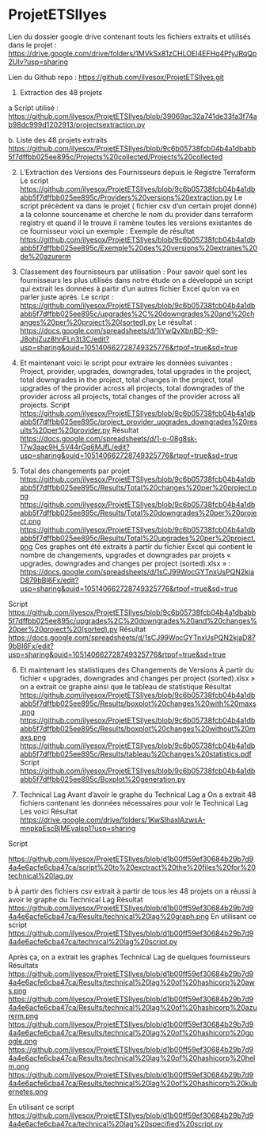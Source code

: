 # ProjetETSIlyes
Lien du dossier google drive contenant touts les fichiers extraits et utilisés dans le projet :
https://drive.google.com/drive/folders/1MVkSx81zCHLOEI4EFHq4PfyJRqQp2UIv?usp=sharing

Lien du Github repo : 
https://github.com/ilyesox/ProjetETSIlyes.git


1.	Extraction des 48 projets 

a	Script utilisé :
https://github.com/ilyesox/ProjetETSIlyes/blob/39069ac32a741de33fa3f74ab98dc999d1202913/projectsextraction.py

b.	Liste des 48 projets extraits 
https://github.com/ilyesox/ProjetETSIlyes/blob/9c6b05738fcb04b4a1dbabb5f7dffbb025ee895c/Projects%20collected/Projects%20collected

2.	L’Extraction des Versions des Fournisseurs depuis le Registre Terraform
Le script 
https://github.com/ilyesox/ProjetETSIlyes/blob/9c6b05738fcb04b4a1dbabb5f7dffbb025ee895c/Providers%20versions%20extraction.py
Le script précèdent va dans le projet ( fichier csv d’un certain projet donné) a la colonne sourcename et cherche le nom du provider dans terraform registry et quand il le trouve il ramène toutes les versions existantes de ce fournisseur voici un exemple : 
Exemple de résultat 
https://github.com/ilyesox/ProjetETSIlyes/blob/9c6b05738fcb04b4a1dbabb5f7dffbb025ee895c/Exemple%20des%20versions%20extraites%20de%20azurerm

3.	Classement des fournisseurs par utilisation :
Pour savoir quel sont les fournisseurs les plus utilisés dans notre étude on a développé un script qui extrait les données à partir d’un autres fichier Excel qu’on va en parler juste après.
Le script :
https://github.com/ilyesox/ProjetETSIlyes/blob/9c6b05738fcb04b4a1dbabb5f7dffbb025ee895c/upgrades%2C%20downgrades%20and%20changes%20per%20project%20(sorted).py
Le résultat :
 https://docs.google.com/spreadsheets/d/1iYwQvXbnBD-K9-J8ohjZuz8hnFLn3t3C/edit?usp=sharing&ouid=105140662728749325776&rtpof=true&sd=true

4.	Et maintenant voici le script pour extraire les données suivantes :
Project,	provider, upgrades, downgrades, total upgrades in the project, total downgrades in the project, total changes in the project, total upgrades of the provider across all projects, total downgrades of the provider across all projects, total changes of the provider across all projects.
Script 
https://github.com/ilyesox/ProjetETSIlyes/blob/9c6b05738fcb04b4a1dbabb5f7dffbb025ee895c/project_provider_upgrades_downgrades%20results%20per%20provider.py
Résultat
https://docs.google.com/spreadsheets/d/1-o-08g8sk-17w3aac9H_5V44rGq6MJfL/edit?usp=sharing&ouid=105140662728749325776&rtpof=true&sd=true

5.	Total des changements par projet
https://github.com/ilyesox/ProjetETSIlyes/blob/9c6b05738fcb04b4a1dbabb5f7dffbb025ee895c/Results/Total%20changes%20per%20project.png
https://github.com/ilyesox/ProjetETSIlyes/blob/9c6b05738fcb04b4a1dbabb5f7dffbb025ee895c/Results/Total%20downgrades%20per%20project.png
https://github.com/ilyesox/ProjetETSIlyes/blob/9c6b05738fcb04b4a1dbabb5f7dffbb025ee895c/Results/Total%20upgrades%20per%20project.png
Ces graphes ont été extraits à partir du fichier Excel qui contient le nombre de changements, upgrades et downgrades par projets « upgrades, downgrades and changes per project (sorted).xlsx » : 
https://docs.google.com/spreadsheets/d/1sCJ99WocGYTnxUsPQN2kjaD879bBI6Fx/edit?usp=sharing&ouid=105140662728749325776&rtpof=true&sd=true

Script 
https://github.com/ilyesox/ProjetETSIlyes/blob/9c6b05738fcb04b4a1dbabb5f7dffbb025ee895c/upgrades%2C%20downgrades%20and%20changes%20per%20project%20(sorted).py
Résultat
https://docs.google.com/spreadsheets/d/1sCJ99WocGYTnxUsPQN2kjaD879bBI6Fx/edit?usp=sharing&ouid=105140662728749325776&rtpof=true&sd=true

6.	Et maintenant les statistiques des Changements de Versions
À partir du fichier « upgrades, downgrades and changes per project (sorted).xlsx » on a extrait ce graphe ainsi que le tableau de statistique
Résultat
https://github.com/ilyesox/ProjetETSIlyes/blob/9c6b05738fcb04b4a1dbabb5f7dffbb025ee895c/Results/boxplot%20changes%20with%20maxs.png
https://github.com/ilyesox/ProjetETSIlyes/blob/9c6b05738fcb04b4a1dbabb5f7dffbb025ee895c/Results/boxplot%20changes%20without%20maxs.png
https://github.com/ilyesox/ProjetETSIlyes/blob/9c6b05738fcb04b4a1dbabb5f7dffbb025ee895c/Results/tableau%20changes%20statistics.pdf
Script 
https://github.com/ilyesox/ProjetETSIlyes/blob/9c6b05738fcb04b4a1dbabb5f7dffbb025ee895c/Boxplot%20generation.py


7.	Technical Lag 
Avant d’avoir le graphe du Technical Lag 
a	On a extrait 48 fichiers contenant les données nécessaires pour voir le Technical Lag
Les voici
Résultat
https://drive.google.com/drive/folders/1KwSIhaxlAzwsA-mnpkpEscBjMEyaIsp1?usp=sharing

Script 

https://github.com/ilyesox/ProjetETSIlyes/blob/d1b00ff59ef30684b29b7d94a4e6acfe6cba47ca/script%20to%20exctract%20the%20files%20for%20technical%20lag.py

b	À partir des fichiers csv extrait à partir de tous les 48 projets on a réussi à avoir le graphe du Technical Lag 
Résultat 
https://github.com/ilyesox/ProjetETSIlyes/blob/d1b00ff59ef30684b29b7d94a4e6acfe6cba47ca/Results/technical%20lag%20graph.png
En utilisant ce script 
https://github.com/ilyesox/ProjetETSIlyes/blob/d1b00ff59ef30684b29b7d94a4e6acfe6cba47ca/technical%20lag%20script.py

Après ça, on a extrait les graphes Technical Lag de quelques fournisseurs 
Résultats 
https://github.com/ilyesox/ProjetETSIlyes/blob/d1b00ff59ef30684b29b7d94a4e6acfe6cba47ca/Results/technical%20lag%20of%20hashicorp%20aws.png
https://github.com/ilyesox/ProjetETSIlyes/blob/d1b00ff59ef30684b29b7d94a4e6acfe6cba47ca/Results/technical%20lag%20of%20hashicorp%20azurerm.png
https://github.com/ilyesox/ProjetETSIlyes/blob/d1b00ff59ef30684b29b7d94a4e6acfe6cba47ca/Results/technical%20lag%20of%20hashicorp%20google.png
https://github.com/ilyesox/ProjetETSIlyes/blob/d1b00ff59ef30684b29b7d94a4e6acfe6cba47ca/Results/technical%20lag%20of%20hashicorp%20helm.png
https://github.com/ilyesox/ProjetETSIlyes/blob/d1b00ff59ef30684b29b7d94a4e6acfe6cba47ca/Results/technical%20lag%20of%20hashicorp%20kubernetes.png

En utilisant ce script
https://github.com/ilyesox/ProjetETSIlyes/blob/d1b00ff59ef30684b29b7d94a4e6acfe6cba47ca/technical%20lag%20specified%20script.py
